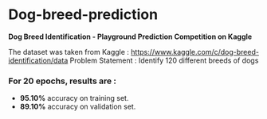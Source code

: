 # Dog-breed-prediction
<b>Dog Breed Identification - Playground Prediction Competition on Kaggle</b>

The dataset was taken from Kaggle : https://www.kaggle.com/c/dog-breed-identification/data
Problem Statement : Identify 120 different breeds of dogs
<b><h3>For 20 epochs, results are :</h3></b>
<ul>
<li><b>95.10%</b> accuracy on training set.
<li><b>89.10%</b> accuracy on validation set.
</ul>
